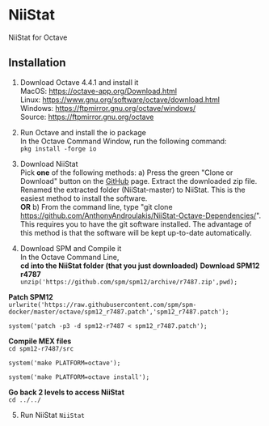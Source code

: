 # NiiStat     
NiiStat for Octave     
     
## Installation     
1) Download Octave 4.4.1 and install it     
MacOS: https://octave-app.org/Download.html     
Linux: https://www.gnu.org/software/octave/download.html     
Windows: https://ftpmirror.gnu.org/octave/windows/     
Source: https://ftpmirror.gnu.org/octave        
          
2) Run Octave and install the io package       
In the Octave Command Window, run the following command:       
`pkg install -forge io`       
          
3) Download NiiStat     
Pick __one__ of the following methods:
a) Press the green "Clone or Download" button on the [GitHub](https://github.com/AnthonyAndroulakis/NiiStat) page. Extract the downloaded zip file. Renamed the extracted folder (NiiStat-master) to NiiStat. This is the easiest method to install the software.     
__OR__
b) From the command line, type "git clone https://github.com/AnthonyAndroulakis/NiiStat-Octave-Dependencies/". This requires you to have the git software installed. The advantage of this method is that the software will be kept up-to-date automatically.      
         
4) Download SPM and Compile it     
In the Octave Command Line,        
__cd into the NiiStat folder (that you just downloaded)__
__Download SPM12 r4787__       
`unzip('https://github.com/spm/spm12/archive/r7487.zip',pwd);`   
         
__Patch SPM12__      
`urlwrite('https://raw.githubusercontent.com/spm/spm-docker/master/octave/spm12_r7487.patch','spm12_r7487.patch');`     
         
`system('patch -p3 -d spm12-r7487 < spm12_r7487.patch');`      
         
__Compile MEX files__      
`cd spm12-r7487/src`      
         
`system('make PLATFORM=octave');`      
         
`system('make PLATFORM=octave install');`      
         
__Go back 2 levels to access NiiStat__         
`cd ../../`
           
5) Run NiiStat
`NiiStat`
